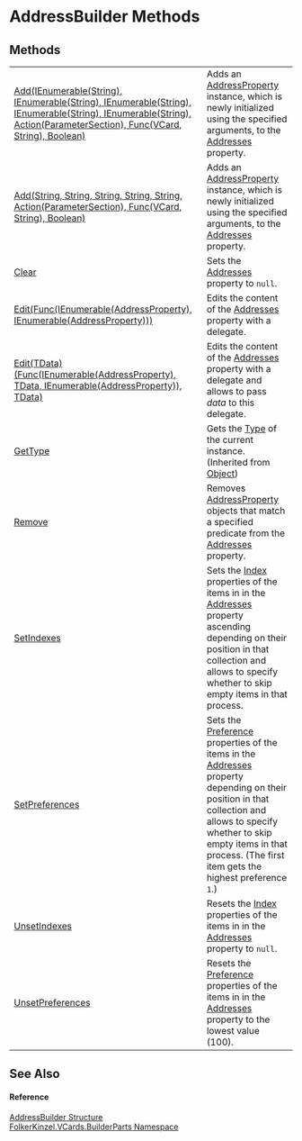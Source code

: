 # AddressBuilder Methods




## Methods
<table>
<tr>
<td><a href="4b9f2c57-9650-d886-2cca-2f50e125f71a.md">Add(IEnumerable(String), IEnumerable(String), IEnumerable(String), IEnumerable(String), IEnumerable(String), Action(ParameterSection), Func(VCard, String), Boolean)</a></td>
<td>Adds an <a href="21f05ed3-62c5-eb4f-9b4e-f0d7dc2d0574.md">AddressProperty</a> instance, which is newly initialized using the specified arguments, to the <a href="79d61751-9a88-5e64-d317-cb9a31956957.md">Addresses</a> property.</td></tr>
<tr>
<td><a href="b97c2fc7-eaa1-a5d5-e568-da57868eaef6.md">Add(String, String, String, String, String, Action(ParameterSection), Func(VCard, String), Boolean)</a></td>
<td>Adds an <a href="21f05ed3-62c5-eb4f-9b4e-f0d7dc2d0574.md">AddressProperty</a> instance, which is newly initialized using the specified arguments, to the <a href="79d61751-9a88-5e64-d317-cb9a31956957.md">Addresses</a> property.</td></tr>
<tr>
<td><a href="97e27b80-4450-040a-484e-a7e2c226708b.md">Clear</a></td>
<td>Sets the <a href="79d61751-9a88-5e64-d317-cb9a31956957.md">Addresses</a> property to <code>null</code>.</td></tr>
<tr>
<td><a href="4f5596af-1522-e65e-09f9-fc153548ff69.md">Edit(Func(IEnumerable(AddressProperty), IEnumerable(AddressProperty)))</a></td>
<td>Edits the content of the <a href="79d61751-9a88-5e64-d317-cb9a31956957.md">Addresses</a> property with a delegate.</td></tr>
<tr>
<td><a href="8b636301-793f-f7e7-c222-5f40ad4c7ef6.md">Edit(TData)(Func(IEnumerable(AddressProperty), TData, IEnumerable(AddressProperty)), TData)</a></td>
<td>Edits the content of the <a href="79d61751-9a88-5e64-d317-cb9a31956957.md">Addresses</a> property with a delegate and allows to pass <em>data</em> to this delegate.</td></tr>
<tr>
<td><a href="https://learn.microsoft.com/dotnet/api/system.object.gettype" target="_blank" rel="noopener noreferrer">GetType</a></td>
<td>Gets the <a href="https://learn.microsoft.com/dotnet/api/system.type" target="_blank" rel="noopener noreferrer">Type</a> of the current instance.<br />(Inherited from <a href="https://learn.microsoft.com/dotnet/api/system.object" target="_blank" rel="noopener noreferrer">Object</a>)</td></tr>
<tr>
<td><a href="ad562985-72ec-3ef3-54b6-6e4baa8ad984.md">Remove</a></td>
<td>Removes <a href="21f05ed3-62c5-eb4f-9b4e-f0d7dc2d0574.md">AddressProperty</a> objects that match a specified predicate from the <a href="79d61751-9a88-5e64-d317-cb9a31956957.md">Addresses</a> property.</td></tr>
<tr>
<td><a href="f61e1532-c9e5-8aef-70dd-8523a86125a7.md">SetIndexes</a></td>
<td>Sets the <a href="70c82664-4c95-c20f-f819-7fba4087eead.md">Index</a> properties of the items in in the <a href="79d61751-9a88-5e64-d317-cb9a31956957.md">Addresses</a> property ascending depending on their position in that collection and allows to specify whether to skip empty items in that process.</td></tr>
<tr>
<td><a href="79634292-a774-df82-6307-790c48619cd9.md">SetPreferences</a></td>
<td>Sets the <a href="50760592-ebd2-d6c5-16b0-f752af7dada1.md">Preference</a> properties of the items in the <a href="79d61751-9a88-5e64-d317-cb9a31956957.md">Addresses</a> property depending on their position in that collection and allows to specify whether to skip empty items in that process. (The first item gets the highest preference <code>1</code>.)</td></tr>
<tr>
<td><a href="6d1845a4-0d75-2db1-4eaa-88cea26d97ff.md">UnsetIndexes</a></td>
<td>Resets the <a href="70c82664-4c95-c20f-f819-7fba4087eead.md">Index</a> properties of the items in in the <a href="79d61751-9a88-5e64-d317-cb9a31956957.md">Addresses</a> property to <code>null</code>.</td></tr>
<tr>
<td><a href="f0e677dd-1387-5940-1481-2e2617f03558.md">UnsetPreferences</a></td>
<td>Resets the <a href="50760592-ebd2-d6c5-16b0-f752af7dada1.md">Preference</a> properties of the items in in the <a href="79d61751-9a88-5e64-d317-cb9a31956957.md">Addresses</a> property to the lowest value (100).</td></tr>
</table>

## See Also


#### Reference
<a href="e57e01d0-9d4b-8d5d-38d2-4f3e4ddd509f.md">AddressBuilder Structure</a>  
<a href="30716183-7f69-ceb8-b5fe-4d9f23e7fd2b.md">FolkerKinzel.VCards.BuilderParts Namespace</a>  

